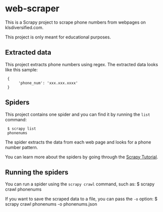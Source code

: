 # web-scraper
This is a Scrapy project to scrape phone numbers from webpages on klsdiversified.com.

This project is only meant for educational purposes.

## Extracted data
This project extracts phone numbers using regex.
The extracted data looks like this sample:

     {
          'phone_num': 'xxx.xxx.xxxx'
     }

## Spiders
This project contains one spider and you can find it by running the `list` command:

     $ scrapy list
     phonenums
  
The spider extracts the data from each web page and looks for a phone number pattern.

You can learn more about the spiders by going through the
[Scrapy Tutorial](http://doc.scrapy.org/en/latest/intro/tutorial.html).

## Running the spiders
You can run a spider using the `scrapy crawl` command, such as:
     $ scrapy crawl phonenums

If you want to save the scraped data to a file, you can pass the `-o` option:
     $ scrapy crawl phonenums -o phonenums.json
